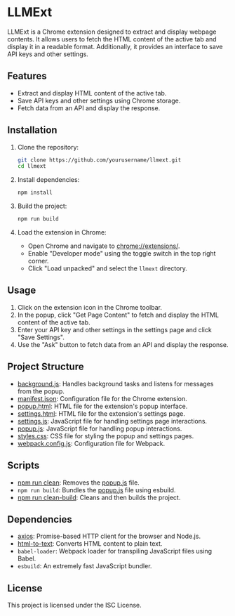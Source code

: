# LLMExt

LLMExt is a Chrome extension designed to extract and display webpage contents. It allows users to fetch the HTML content of the active tab and display it in a readable format. Additionally, it provides an interface to save API keys and other settings.

## Features

- Extract and display HTML content of the active tab.
- Save API keys and other settings using Chrome storage.
- Fetch data from an API and display the response.

## Installation

1. Clone the repository:
    ```sh
    git clone https://github.com/yourusername/llmext.git
    cd llmext
    ```

2. Install dependencies:
    ```sh
    npm install
    ```

3. Build the project:
    ```sh
    npm run build
    ```

4. Load the extension in Chrome:
    - Open Chrome and navigate to [chrome://extensions/](http://_vscodecontentref_/0).
    - Enable "Developer mode" using the toggle switch in the top right corner.
    - Click "Load unpacked" and select the `llmext` directory.

## Usage

1. Click on the extension icon in the Chrome toolbar.
2. In the popup, click "Get Page Content" to fetch and display the HTML content of the active tab.
3. Enter your API key and other settings in the settings page and click "Save Settings".
4. Use the "Ask" button to fetch data from an API and display the response.

## Project Structure

- [background.js](http://_vscodecontentref_/1): Handles background tasks and listens for messages from the popup.
- [manifest.json](http://_vscodecontentref_/2): Configuration file for the Chrome extension.
- [popup.html](http://_vscodecontentref_/3): HTML file for the extension's popup interface.
- [settings.html](http://_vscodecontentref_/4): HTML file for the extension's settings page.
- [settings.js](http://_vscodecontentref_/5): JavaScript file for handling settings page interactions.
- [popup.js](http://_vscodecontentref_/6): JavaScript file for handling popup interactions.
- [styles.css](http://_vscodecontentref_/7): CSS file for styling the popup and settings pages.
- [webpack.config.js](http://_vscodecontentref_/8): Configuration file for Webpack.

## Scripts

- [npm run clean](http://_vscodecontentref_/9): Removes the [popup.js](http://_vscodecontentref_/10) file.
- `npm run build`: Bundles the [popup.js](http://_vscodecontentref_/11) file using esbuild.
- [npm run clean-build](http://_vscodecontentref_/12): Cleans and then builds the project.

## Dependencies

- [axios](http://_vscodecontentref_/13): Promise-based HTTP client for the browser and Node.js.
- [html-to-text](http://_vscodecontentref_/14): Converts HTML content to plain text.
- `babel-loader`: Webpack loader for transpiling JavaScript files using Babel.
- `esbuild`: An extremely fast JavaScript bundler.

## License

This project is licensed under the ISC License.